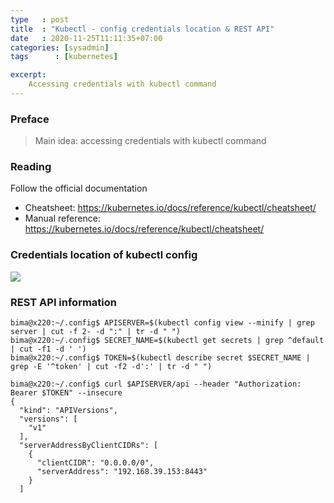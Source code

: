 ```yaml
---
type   : post
title  : "Kubectl - config credentials location & REST API"
date   : 2020-11-25T11:11:35+07:00
categories: [sysadmin]
tags      : [kubernetes]

excerpt:
    Accessing credentials with kubectl command
---
```


### Preface
>Main idea: accessing credentials with kubectl command

### Reading
Follow the official documentation
- Cheatsheet: https://kubernetes.io/docs/reference/kubectl/cheatsheet/
- Manual reference: https://kubernetes.io/docs/reference/kubectl/cheatsheet/

### Credentials location of kubectl config

![](https://res.cloudinary.com/bimagv/image/upload/v1608796195/2020-11/2020-11-25-kubernetes-verification-and-credentials-command.png)

### REST API information
```
bima@x220:~/.config$ APISERVER=$(kubectl config view --minify | grep server | cut -f 2- -d ":" | tr -d " ")
bima@x220:~/.config$ SECRET_NAME=$(kubectl get secrets | grep ^default | cut -f1 -d ' ')
bima@x220:~/.config$ TOKEN=$(kubectl describe secret $SECRET_NAME | grep -E '^token' | cut -f2 -d':' | tr -d " ")

bima@x220:~/.config$ curl $APISERVER/api --header "Authorization: Bearer $TOKEN" --insecure
{
  "kind": "APIVersions",
  "versions": [
    "v1"
  ],
  "serverAddressByClientCIDRs": [
    {
      "clientCIDR": "0.0.0.0/0",
      "serverAddress": "192.168.39.153:8443"
    }
  ]

```
